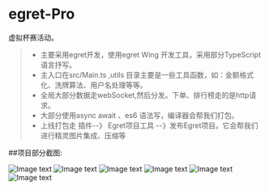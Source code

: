 # egret-Pro
虚拟杯赛活动。
>* 主要采用egret开发，使用egret Wing 开发工具，采用部分TypeScript 语言抒写。
>* 主入口在src/Main.ts ,utils 目录主要是一些工具函数，如：金额格式化、洗牌算法、用户名处理等等。
>* 全局大部分数据走webSocket,然后分发。下单、排行榜走的是http请求。
>* 大部分使用async await 、es6 语法写，编译器会帮我们打包。
>* 上线打包走 插件--》 Egret项目工具 --》发布Egret项目。它会帮我们进行精灵图片集成、压缩等
 
 
 ##项目部分截图:

![Image text](https://raw.githubusercontent.com/katoto/crazyOfficial/master/projectImg/9.png)
![Image text](https://raw.githubusercontent.com/katoto/crazyOfficial/master/projectImg/10.png)
![Image text](https://raw.githubusercontent.com/katoto/egret-Pro/master/ProImg/1.jpg)
![Image text](https://raw.githubusercontent.com/katoto/egret-Pro/master/ProImg/2.jpg)
![Image text](https://raw.githubusercontent.com/katoto/egret-Pro/master/ProImg/3.jpg)
![Image text](https://raw.githubusercontent.com/katoto/crazyOfficial/master/projectImg/8.png)



